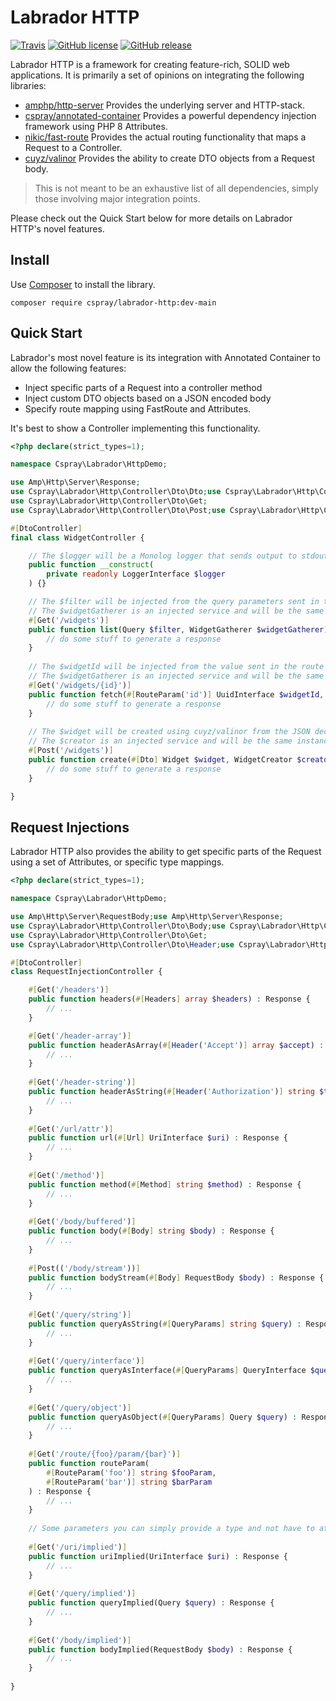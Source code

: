 # Labrador HTTP

[![Travis](https://img.shields.io/travis/labrador-kennel/http.svg?style=flat-square)](https://travis-ci.org/labrador-kennel/http)
[![GitHub license](https://img.shields.io/github/license/labrador-kennel/http.svg?style=flat-square)](http://opensource.org/licenses/MIT)
[![GitHub release](https://img.shields.io/github/release/labrador-kennel/http.svg?style=flat-square)](https://github.com/labrador-kennel/http/releases/latest)

Labrador HTTP is a framework for creating feature-rich, SOLID web applications. It is primarily a set of opinions on integrating the following libraries:

- [amphp/http-server](https://github.com/amphp/http-server) Provides the underlying server and HTTP-stack.
- [cspray/annotated-container](https://github.com/cspray/annotated-container) Provides a powerful dependency injection framework using PHP 8 Attributes.
- [nikic/fast-route](https://github.com/nikic/fast-route) Provides the actual routing functionality that maps a Request to a Controller.
- [cuyz/valinor](https://github.com/cuzy/valinor) Provides the ability to create DTO objects from a Request body.

> This is not meant to be an exhaustive list of all dependencies, simply those involving major integration points.

Please check out the Quick Start below for more details on Labrador HTTP's novel features.

## Install

Use [Composer](https://getcomposer.org) to install the library.

```
composer require cspray/labrador-http:dev-main
```

## Quick Start

Labrador's most novel feature is its integration with Annotated Container to allow the following features:

- Inject specific parts of a Request into a controller method
- Inject custom DTO objects based on a JSON encoded body
- Specify route mapping using FastRoute and Attributes.

It's best to show a Controller implementing this functionality.

```php
<?php declare(strict_types=1);

namespace Cspray\Labrador\HttpDemo;

use Amp\Http\Server\Response;
use Cspray\Labrador\Http\Controller\Dto\Dto;use Cspray\Labrador\Http\Controller\Dto\DtoController;
use Cspray\Labrador\Http\Controller\Dto\Get;
use Cspray\Labrador\Http\Controller\Dto\Post;use Cspray\Labrador\Http\Controller\Dto\RouteParam;use League\Uri\Components\Query;use Psr\Log\LoggerInterface;use Ramsey\Uuid\UuidInterface;

#[DtoController]
final class WidgetController {

    // The $logger will be a Monolog logger that sends output to stdout using amphp/log
    public function __construct(
        private readonly LoggerInterface $logger
    ) {}

    // The $filter will be injected from the query parameters sent in the request
    // The $widgetGatherer is an injected service and will be the same instance, unlike $filter
    #[Get('/widgets')]
    public function list(Query $filter, WidgetGatherer $widgetGatherer) : Response {
        // do some stuff to generate a response 
    }
    
    // The $widgetId will be injected from the value sent in the route
    // The $widgetGatherer is an injected service and will be the same instance, unlike $widgetId
    #[Get('/widgets/{id}')]
    public function fetch(#[RouteParam('id')] UuidInterface $widgetId, WidgetGatherer $widgetGatherer) : Response {
        // do some stuff to generate a response 
    }
    
    // The $widget will be created using cuyz/valinor from the JSON decoded Request body
    // The $creator is an injected service and will be the same instance, unlike $widget
    #[Post('/widgets')]
    public function create(#[Dto] Widget $widget, WidgetCreator $creator) : Response {
        // do some stuff to generate a response 
    }

}
```

## Request Injections

Labrador HTTP also provides the ability to get specific parts of the Request using a set of Attributes, or specific type mappings.

```php
<?php declare(strict_types=1);

namespace Cspray\Labrador\HttpDemo;

use Amp\Http\Server\RequestBody;use Amp\Http\Server\Response;
use Cspray\Labrador\Http\Controller\Dto\Body;use Cspray\Labrador\Http\Controller\Dto\DtoController;
use Cspray\Labrador\Http\Controller\Dto\Get;
use Cspray\Labrador\Http\Controller\Dto\Header;use Cspray\Labrador\Http\Controller\Dto\Headers;use Cspray\Labrador\Http\Controller\Dto\Method;use Cspray\Labrador\Http\Controller\Dto\Post;use Cspray\Labrador\Http\Controller\Dto\QueryParams;use Cspray\Labrador\Http\Controller\Dto\RouteParam;use Cspray\Labrador\Http\Controller\Dto\Url;use League\Uri\Components\Query;use League\Uri\Contracts\QueryInterface;use Psr\Http\Message\UriInterface;

#[DtoController]
class RequestInjectionController {

    #[Get('/headers')]
    public function headers(#[Headers] array $headers) : Response {
        // ...  
    }

    #[Get('/header-array')]
    public function headerAsArray(#[Header('Accept')] array $accept) : Response {
        // ... 
    }
    
    #[Get('/header-string')]
    public function headerAsString(#[Header('Authorization')] string $token) : Response {
        // ... 
    }
    
    #[Get('/url/attr')]
    public function url(#[Url] UriInterface $uri) : Response {
        // ...
    }
    
    #[Get('/method')]
    public function method(#[Method] string $method) : Response {
        // ...
    }
    
    #[Get('/body/buffered')]
    public function body(#[Body] string $body) : Response {
        // ... 
    }
    
    #[Post(('/body/stream'))]
    public function bodyStream(#[Body] RequestBody $body) : Response {
        // ...
    }
    
    #[Get('/query/string')]
    public function queryAsString(#[QueryParams] string $query) : Response {
        // ...
    }
    
    #[Get('/query/interface')]
    public function queryAsInterface(#[QueryParams] QueryInterface $query) : Response {
        // ...
    }
    
    #[Get('/query/object')]
    public function queryAsObject(#[QueryParams] Query $query) : Response {
        // ...
    }
    
    #[Get('/route/{foo}/param/{bar}')]
    public function routeParam(
        #[RouteParam('foo')] string $fooParam,
        #[RouteParam('bar')] string $barParam
    ) : Response {
        // ... 
    }
    
    // Some parameters you can simply provide a type and not have to attribute it
    
    #[Get('/uri/implied')]
    public function uriImplied(UriInterface $uri) : Response {
        // ...
    }
    
    #[Get('/query/implied')]
    public function queryImplied(Query $query) : Response {
        // ...
    }
    
    #[Get('/body/implied')]
    public function bodyImplied(RequestBody $body) : Response {
        // ...
    }
    
}
```